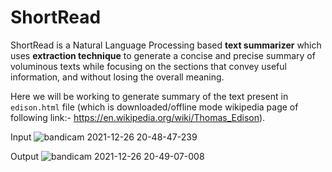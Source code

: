 # ShortRead
ShortRead is a Natural Language Processing based **text summarizer** which uses **extraction technique** to generate a concise and precise summary of voluminous texts while focusing on the sections that convey useful information, and without losing the overall meaning. 

Here we will be working to generate summary of the text present in ```edison.html``` file (which is downloaded/offline mode wikipedia page of following link:- https://en.wikipedia.org/wiki/Thomas_Edison).

Input
![bandicam 2021-12-26 20-48-47-239](https://user-images.githubusercontent.com/71775151/147412498-57fb4f19-675f-4f64-a92b-e0c22a6707fd.jpg)

Output
![bandicam 2021-12-26 20-49-07-008](https://user-images.githubusercontent.com/71775151/147412501-1c71aeee-3801-42a0-84de-3a51a9eb8c62.jpg)

